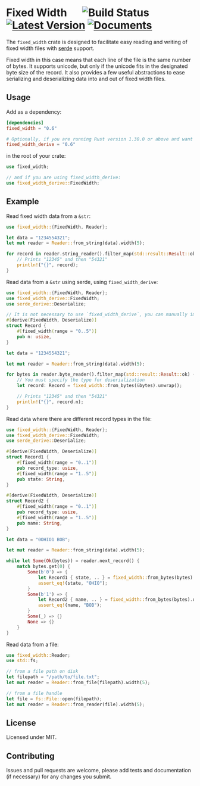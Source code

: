 # Fixed Width &emsp; ![Build Status] [![Latest Version]][crates.io] [![Documents]][docs.rs]

[Build Status]: https://github.com/twking7/fixed_width/actions/workflows/rust.yml/badge.svg
[Latest Version]: https://img.shields.io/badge/crates.io-0.6.0-blue.svg
[crates.io]: https://crates.io/crates/fixed_width
[Documents]: https://img.shields.io/docsrs/fixed_width/latest
[docs.rs]: https://docs.rs/fixed_width

The `fixed_width` crate is designed to facilitate easy reading and writing of fixed width files
with [serde](https://serde.rs/) support.

Fixed width in this case means that each line of the file is the same number of bytes.
It supports unicode, but only if the unicode fits in the designated byte size of the record.
It also provides a few useful abstractions to ease serializing and deserializing data into and out
of fixed width files.

## Usage

Add as a dependency:

```toml
[dependencies]
fixed_width = "0.6"

# Optionally, if you are running Rust version 1.30.0 or above and want to derive fixed width field definitions:
fixed_width_derive = "0.6"
```

in the root of your crate:

```rust
use fixed_width;

// and if you are using fixed_width_derive:
use fixed_width_derive::FixedWidth;
```

## Example

Read fixed width data from a `&str`:

```rust
use fixed_width::{FixedWidth, Reader};

let data = "1234554321";
let mut reader = Reader::from_string(data).width(5);

for record in reader.string_reader().filter_map(std::result::Result::ok) {
    // Prints "12345" and then "54321"
    println!("{}", record);
}
```

Read data from a `&str` using serde, using `fixed_width_derive`:

```rust
use fixed_width::{FixedWidth, Reader};
use fixed_width_derive::FixedWidth;
use serde_derive::Deserialize;

// It is not necessary to use `fixed_width_derive`, you can manually implement the `FixedWidth` trait.
#[derive(FixedWidth, Deserialize)]
struct Record {
    #[fixed_width(range = "0..5")]
    pub n: usize,
}

let data = "1234554321";

let mut reader = Reader::from_string(data).width(5);

for bytes in reader.byte_reader().filter_map(std::result::Result::ok) {
    // You must specify the type for deserialization
    let record: Record = fixed_width::from_bytes(&bytes).unwrap();

    // Prints "12345" and then "54321"
    println!("{}", record.n);
}
```

Read data where there are different record types in the file:

```rust
use fixed_width::{FixedWidth, Reader};
use fixed_width_derive::FixedWidth;
use serde_derive::Deserialize;

#[derive(FixedWidth, Deserialize)]
struct Record1 {
    #[fixed_width(range = "0..1")]
    pub record_type: usize,
    #[fixed_width(range = "1..5")]
    pub state: String,
}

#[derive(FixedWidth, Deserialize)]
struct Record2 {
    #[fixed_width(range = "0..1")]
    pub record_type: usize,
    #[fixed_width(range = "1..5")]
    pub name: String,
}

let data = "0OHIO1 BOB";

let mut reader = Reader::from_string(data).width(5);

while let Some(Ok(bytes)) = reader.next_record() {
    match bytes.get(0) {
        Some(b'0') => {
            let Record1 { state, .. } = fixed_width::from_bytes(bytes).unwrap();
            assert_eq!(state, "OHIO");
        }
        Some(b'1') => {
            let Record2 { name, .. } = fixed_width::from_bytes(bytes).unwrap();
            assert_eq!(name, "BOB");
        }
        Some(_) => {}
        None => {}
    }
}
```

Read data from a file:

```rust
use fixed_width::Reader;
use std::fs;

// from a file path on disk
let filepath = "/path/to/file.txt";
let mut reader = Reader::from_file(filepath).width(5);

// from a file handle
let file = fs::File::open(filepath);
let mut reader = Reader::from_reader(file).width(5);
```

## License

Licensed under MIT.

## Contributing

Issues and pull requests are welcome, please add tests and documentation (if necessary) for any changes you submit.
